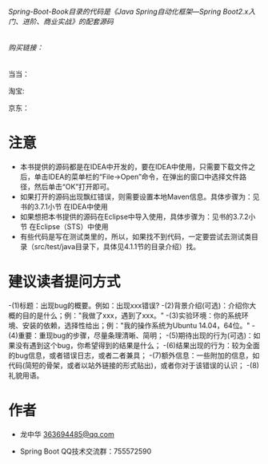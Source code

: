 
###### Spring-Boot-Book目录的代码是《Java Spring自动化框架—Spring Boot2.x入门、进阶、商业实战》的配套源码

###### 购买链接：

当当： 

淘宝:  

京东： 

# 注意

- 本书提供的源码都是在IDEA中开发的，要在IDEA中使用，只需要下载文件之后，单击IDEA的菜单栏的“File→Open”命令，在弹出的窗口中选择文件路径，然后单击“OK”打开即可。
- 如果打开的源码出现飘红错误，则需要设置本地Maven信息。具体步骤为：见书的3.7.1小节  在IDEA中使用
- 如果想把本书提供的源码在Eclipse中导入使用，具体步骤为：见书的3.7.2小节   在Eclipse（STS）中使用
- 有些代码是写在测试类里的，所以，如果找不到代码，一定要尝试去测试类目录（src/test/java目录下，具体见4.1.1节的目录介绍）找。
 
# 建议读者提问方式
-(1)标题：出现bug的概要。例如：出现xxx错误?
-(2)背景介绍(可选)：介绍你大概的目的是什么；例："我做了xxx，遇到了xxx。"
-(3)实验环境：你的系统环境、安装的依赖，选择性给出；例："我的操作系统为Ubuntu 14.04，64位。"
-(4)重要：重现bug的步骤，尽量条理清晰、简明；
-(5)期待出现的行为(可选)：如果没有遇到这个bug，你希望得到的结果是什么；
-(6)结果出现的行为：较为全面的bug信息，或者错误日志，或者二者兼具；
-(7)额外信息：一些附加的信息，如代码(简短的骨架，或者以站外链接的形式贴出)，或者你对于该错误的认识；
-(8)礼貌用语。

# 作者
- 龙中华 363694485@qq.com

- Spring Boot QQ技术交流群：755572590

 
